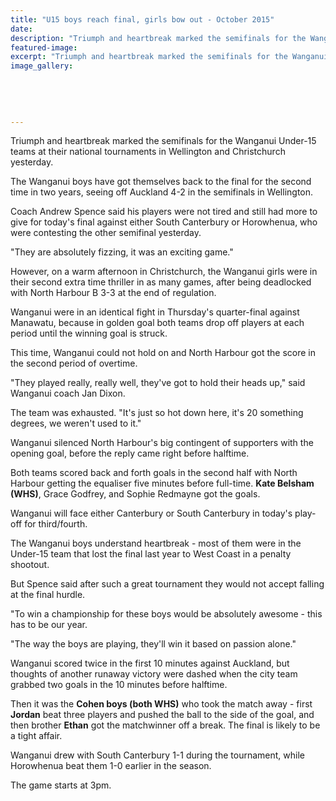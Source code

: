 ```yaml
---
title: "U15 boys reach final, girls bow out - October 2015"
date: 
description: "Triumph and heartbreak marked the semifinals for the Wanganui Under-15 teams at their national tournaments in Wellington and Christchurch yesterday, from Wanganui Chronicle article on 3/10/15..."
featured-image: 
excerpt: "Triumph and heartbreak marked the semifinals for the Wanganui Under-15 teams at their national tournaments in Wellington and Christchurch yesterday. The Wanganui boys have got themselves back to the final for the second time in two years, seeing off Auckland 4-2 in the semifinals in Wellington, from Wanganui Chronicle article on 3/10/15..."
image_gallery:
    
    
    
    
    
---
```


<p>Triumph and heartbreak marked the semifinals for the Wanganui Under-15 teams at their national tournaments in Wellington and Christchurch yesterday.</p>
<p>The Wanganui boys have got themselves back to the final for the second time in two years, seeing off Auckland 4-2 in the semifinals in Wellington.</p>
<p>Coach Andrew Spence said his players were not tired and still had more to give for today's final against either South Canterbury or Horowhenua, who were contesting the other semifinal yesterday.</p>
<p>"They are absolutely fizzing, it was an exciting game."</p>
<p>However, on a warm afternoon in Christchurch, the Wanganui girls were in their second extra time thriller in as many games, after being deadlocked with North Harbour B 3-3 at the end of regulation.</p>
<p>Wanganui were in an identical fight in Thursday's quarter-final against Manawatu, because in golden goal both teams drop off players at each period until the winning goal is struck.</p>
<p>This time, Wanganui could not hold on and North Harbour got the score in the second period of overtime.</p>
<p>"They played really, really well, they've got to hold their heads up," said Wanganui coach Jan Dixon.</p>
<p>The team was exhausted. "It's just so hot down here, it's 20 something degrees, we weren't used to it."</p>
<p>Wanganui silenced North Harbour's big contingent of supporters with the opening goal, before the reply came right before halftime.</p>
<p>Both teams scored back and forth goals in the second half with North Harbour getting the equaliser five minutes before full-time. <strong>Kate Belsham (WHS)</strong>, Grace Godfrey, and Sophie Redmayne got the goals.</p>
<p>Wanganui will face either Canterbury or South Canterbury in today's play-off for third/fourth.</p>
<p>The Wanganui boys understand heartbreak - most of them were in the Under-15 team that lost the final last year to West Coast in a penalty shootout.</p>
<p>But Spence said after such a great tournament they would not accept falling at the final hurdle.</p>
<p>"To win a championship for these boys would be absolutely awesome - this has to be our year.</p>
<p>"The way the boys are playing, they'll win it based on passion alone."</p>
<p>Wanganui scored twice in the first 10 minutes against Auckland, but thoughts of another runaway victory were dashed when the city team grabbed two goals in the 10 minutes before halftime.</p>
<p>Then it was the <strong>Cohen boys (both WHS)</strong>&nbsp;who took the match away - first <strong>Jordan</strong> beat three players and pushed the ball to the side of the goal, and then brother <strong>Ethan</strong> got the matchwinner off a break. The final is likely to be a tight affair.</p>
<p>Wanganui drew with South Canterbury 1-1 during the tournament, while Horowhenua beat them 1-0 earlier in the season.</p>
<p>The game starts at 3pm.</p>

